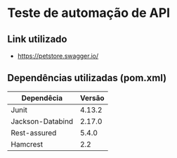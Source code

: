 # Teste de automação de API
## Link utilizado
* https://petstore.swagger.io/

## Dependências utilizadas (pom.xml)
| Dependêcia  | Versão |
| ------------- | ------------- |
| Junit  | 4.13.2  |
| Jackson-Databind  | 2.17.0  |
| Rest-assured  | 5.4.0  |
| Hamcrest  | 2.2  |
